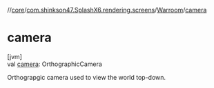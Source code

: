 //[core](../../../index.md)/[com.shinkson47.SplashX6.rendering.screens](../index.md)/[Warroom](index.md)/[camera](camera.md)

# camera

[jvm]\
val [camera](camera.md): OrthographicCamera

Orthograpgic camera used to view the world top-down.

